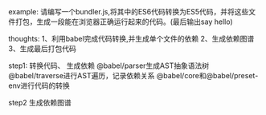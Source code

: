 example:
请编写一个bundler.js,将其中的ES6代码转换为ES5代码，并将这些文件打包，生成一段能在浏览器正确运行起来的代码。(最后输出say hello)

thoughts:
1、利用babel完成代码转换,并生成单个文件的依赖
2、生成依赖图谱
3、生成最后打包代码

step1:
转换代码、 生成依赖
@babel/parser生成AST抽象语法树
@babel/traverse进行AST遍历，记录依赖关系
@babel/core和@babel/preset-env进行代码的转换

step2
生成依赖图谱
